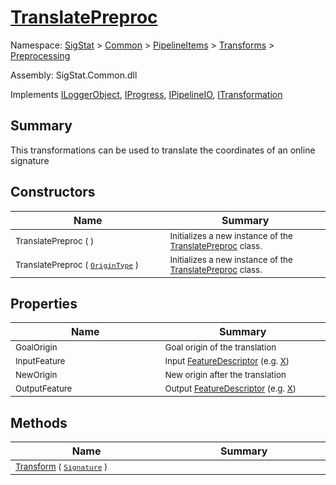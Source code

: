 # [TranslatePreproc](./TranslatePreproc.md)

Namespace: [SigStat]() > [Common](./../../../README.md) > [PipelineItems]() > [Transforms]() > [Preprocessing](./README.md)

Assembly: SigStat.Common.dll

Implements [ILoggerObject](./../../../ILoggerObject.md), [IProgress](./../../../Helpers/IProgress.md), [IPipelineIO](./../../../Pipeline/IPipelineIO.md), [ITransformation](./../../../ITransformation.md)

## Summary
This transformations can be used to translate the coordinates of an online signature

## Constructors

| Name<img width=475> | Summary<img width=475> | 
| --- | --- | 
| <sub>TranslatePreproc (  )</sub>| <sub>Initializes a new instance of the [TranslatePreproc](https://github.com/sigstat/sigstat/blob/develop/docs/md/SigStat/Common/PipelineItems/Transforms/Preprocessing/TranslatePreproc.md) class.</sub>| <br>
| <sub>TranslatePreproc ( [`OriginType`](./OriginType.md) )</sub>| <sub>Initializes a new instance of the [TranslatePreproc](https://github.com/sigstat/sigstat/blob/develop/docs/md/SigStat/Common/PipelineItems/Transforms/Preprocessing/TranslatePreproc.md) class.</sub>| <br>


## Properties

| Name<img width=475> | Summary<img width=475> | 
| --- | --- | 
| <sub>GoalOrigin</sub>| <sub>Goal origin of the translation</sub>| <br>
| <sub>InputFeature</sub>| <sub>Input [FeatureDescriptor](https://github.com/sigstat/sigstat/blob/develop/docs/md/SigStat/Common/FeatureDescriptor.md) (e.g. [X](https://github.com/sigstat/sigstat/blob/develop/docs/md/SigStat/Common/Features.md))</sub>| <br>
| <sub>NewOrigin</sub>| <sub>New origin after the translation</sub>| <br>
| <sub>OutputFeature</sub>| <sub>Output [FeatureDescriptor](https://github.com/sigstat/sigstat/blob/develop/docs/md/SigStat/Common/FeatureDescriptor.md) (e.g. [X](https://github.com/sigstat/sigstat/blob/develop/docs/md/SigStat/Common/Features.md))</sub>| <br>


## Methods

| Name<img width=475> | Summary<img width=475> | 
| --- | --- | 
| <sub>[Transform](./Methods/TranslatePreproc-100663868.md) ( [`Signature`](./../../../Signature.md) )</sub>| <sub></sub>| <br>


